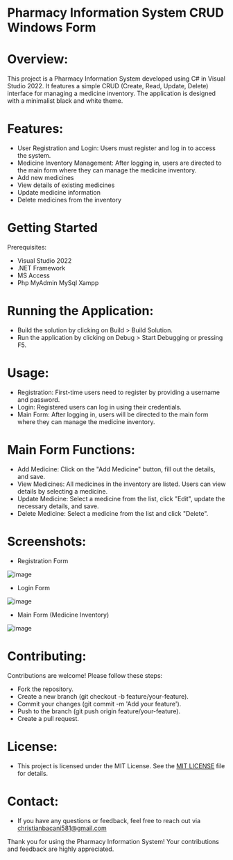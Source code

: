 # Pharmacy Information System CRUD Windows Form

# Overview:

This project is a Pharmacy Information System developed using C# in Visual Studio 2022. It features a simple CRUD (Create, Read, Update, Delete) interface for managing a medicine inventory. The application is designed with a minimalist black and white theme.


# Features:

- User Registration and Login: Users must register and log in to access the system.
- Medicine Inventory Management: After logging in, users are directed to the main form where they can manage the medicine inventory.
- Add new medicines
- View details of existing medicines
- Update medicine information
- Delete medicines from the inventory

  

# Getting Started
Prerequisites:

- Visual Studio 2022
- .NET Framework
- MS Access
- Php MyAdmin MySql Xampp

  

# Running the Application:
- Build the solution by clicking on Build > Build Solution.
- Run the application by clicking on Debug > Start Debugging or pressing F5.

  
  
# Usage:
- Registration: First-time users need to register by providing a username and password.
- Login: Registered users can log in using their credentials.
- Main Form: After logging in, users will be directed to the main form where they can manage the medicine inventory.



# Main Form Functions:
- Add Medicine: Click on the "Add Medicine" button, fill out the details, and save.
- View Medicines: All medicines in the inventory are listed. Users can view details by selecting a medicine.
- Update Medicine: Select a medicine from the list, click "Edit", update the necessary details, and save.
- Delete Medicine: Select a medicine from the list and click "Delete".




# Screenshots:

  - Registration Form
  

  ![image](https://github.com/christianebacani/Pharmacy-Information-System-CRUD-Windows-Form/assets/121742592/947e8825-597e-4690-893b-336c514082d3)


  


  

    
 
 - Login Form
 

  ![image](https://github.com/christianebacani/Pharmacy-Information-System-CRUD-Windows-Form/assets/121742592/2ae876a1-9d7e-49b6-8fbc-00a59b21b699)










  - Main Form (Medicine Inventory)
  

  ![image](https://github.com/christianebacani/Pharmacy-Information-System-CRUD-Windows-Form/assets/121742592/21ac7dca-3f3c-4f97-8f6a-681b260d7d3a)









# Contributing:
Contributions are welcome! Please follow these steps:


- Fork the repository.
- Create a new branch (git checkout -b feature/your-feature).
- Commit your changes (git commit -m 'Add your feature').
- Push to the branch (git push origin feature/your-feature).
- Create a pull request.


# License:
- This project is licensed under the MIT License. See the [MIT LICENSE](LICENSE) file for details.

  

# Contact:
- If you have any questions or feedback, feel free to reach out via christianbacani581@gmail.com




Thank you for using the Pharmacy Information System! Your contributions and feedback are highly appreciated.


  


